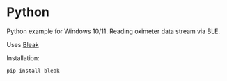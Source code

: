 # Python
Python example for Windows 10/11. Reading oximeter data stream via BLE.

Uses [Bleak](https://bleak.readthedocs.io/en/latest/installation.html)

Installation:
```
pip install bleak
```